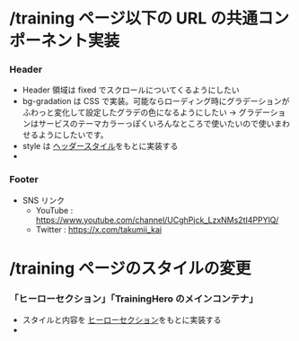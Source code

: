 # /training ページ以下の URL の共通コンポーネント実装

### Header

- Header 領域は fixed でスクロールについてくるようにしたい
- bg-gradation は CSS で実装。可能ならローディング時にグラデーションがふわっと変化して設定したグラデの色になるようにしたい → グラデーションはサービスのテーマカラーっぽくいろんなところで使いたいので使いまわせるようにしたいです。
- style は [ヘッダースタイル](./header.json)をもとに実装する
-

### Footer

- SNS リンク
  - YouTube : https://www.youtube.com/channel/UCghPjck_LzxNMs2tI4PPYlQ/
  - Twitter : https://x.com/takumii_kai

# /training ページのスタイルの変更

### 「ヒーローセクション」「TrainingHero のメインコンテナ」

- スタイルと内容を [ヒーローセクション](./top-hero-message.json)をもとに実装する
- <!-- ### コンポーネント: CategoryTag ファイル: src/components/training/CategoryTag.tsx


- カテゴリ内容によってスタイルを変更したいです

#### 情報設計

#### UX デザイン -->
